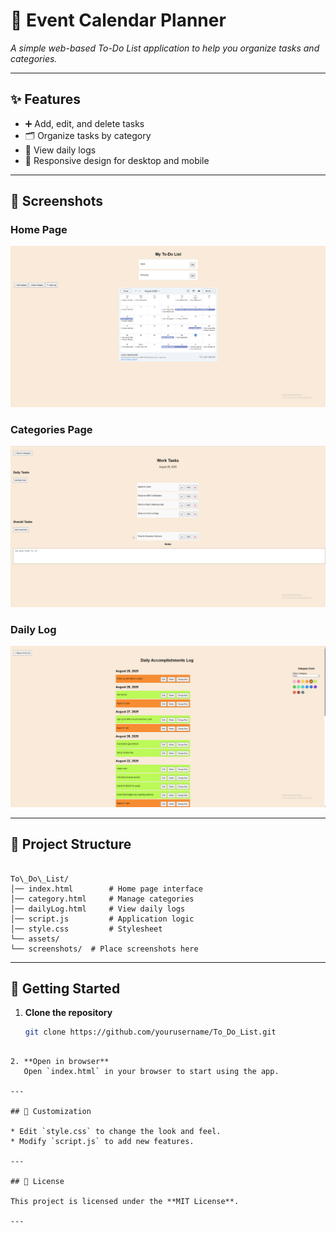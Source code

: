 
# 📝 Event Calendar Planner
*A simple web-based To-Do List application to help you organize tasks and categories.*

---

## ✨ Features  
- ➕ Add, edit, and delete tasks  
- 🗂️ Organize tasks by category  
- 📅 View daily logs  
- 📱 Responsive design for desktop and mobile  

---

## 📸 Screenshots  

### Home Page

![Home Page](screenshots/index.png)  

### Categories Page  
![Categories Page](screenshots/category.png)

### Daily Log  
![Daily Log](screenshots/dailyLog.png)

---

## 📂 Project Structure  

```

To\_Do\_List/
│── index.html        # Home page interface
│── category.html     # Manage categories
│── dailyLog.html     # View daily logs
│── script.js         # Application logic
│── style.css         # Stylesheet
└── assets/
└── screenshots/  # Place screenshots here

````

---

## 🚀 Getting Started  

1. **Clone the repository**  
   ```bash
   git clone https://github.com/yourusername/To_Do_List.git
````

2. **Open in browser**
   Open `index.html` in your browser to start using the app.

---

## 🎨 Customization

* Edit `style.css` to change the look and feel.
* Modify `script.js` to add new features.

---

## 📜 License

This project is licensed under the **MIT License**.

---

